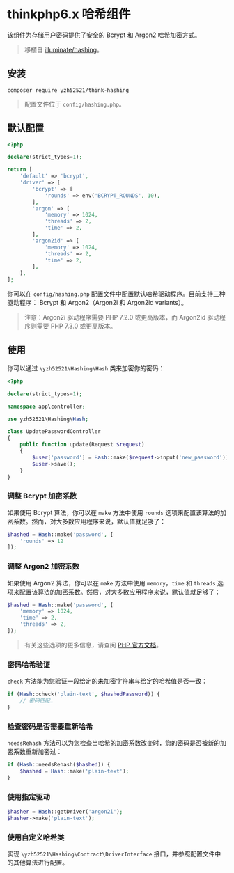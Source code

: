 # thinkphp6.x 哈希组件

该组件为存储用户密码提供了安全的 Bcrypt 和 Argon2 哈希加密方式。

> 移植自 [illuminate/hashing](https://github.com/illuminate/hashing )。

## 安装

```shell script
composer require yzh52521/think-hashing
```

> 配置文件位于 `config/hashing.php`。

## 默认配置

```php
<?php

declare(strict_types=1);

return [
    'default' => 'bcrypt',
    'driver' => [
        'bcrypt' => [
            'rounds' => env('BCRYPT_ROUNDS', 10),
        ],
        'argon' => [
            'memory' => 1024,
            'threads' => 2,
            'time' => 2,
        ],
        'argon2id' => [
            'memory' => 1024,
            'threads' => 2,
            'time' => 2,
        ],
    ],
];
```

你可以在 `config/hashing.php` 配置文件中配置默认哈希驱动程序。目前支持三种驱动程序： Bcrypt 和 Argon2（Argon2i 和 Argon2id variants）。

> 注意：Argon2i 驱动程序需要 PHP 7.2.0 或更高版本，而 Argon2id 驱动程序则需要 PHP 7.3.0 或更高版本。

## 使用

你可以通过 `\yzh52521\Hashing\Hash` 类来加密你的密码：

```php
<?php

declare(strict_types=1);

namespace app\controller;

use yzh52521\Hashing\Hash;

class UpdatePasswordController
{
    public function update(Request $request)
    {
        $user['password'] = Hash::make($request->input('new_password'));
        $user->save();
    }
}
```

### 调整 Bcrypt 加密系数

如果使用 Bcrypt 算法，你可以在 `make` 方法中使用 `rounds` 选项来配置该算法的加密系数。然而，对大多数应用程序来说，默认值就足够了：

```php
$hashed = Hash::make('password', [
    'rounds' => 12
]);
```

### 调整 Argon2 加密系数

如果使用 Argon2 算法，你可以在 `make` 方法中使用 `memory`，`time` 和 `threads` 选项来配置该算法的加密系数。然后，对大多数应用程序来说，默认值就足够了：

```php
$hashed = Hash::make('password', [
    'memory' => 1024,
    'time' => 2,
    'threads' => 2,
]);
```

> 有关这些选项的更多信息，请查阅 [PHP 官方文档](https://secure.php.net/manual/en/function.password-hash.php )。

### 密码哈希验证

`check` 方法能为您验证一段给定的未加密字符串与给定的哈希值是否一致：

```php
if (Hash::check('plain-text', $hashedPassword)) {
    // 密码匹配…
}
```

### 检查密码是否需要重新哈希

`needsRehash` 方法可以为您检查当哈希的加密系数改变时，您的密码是否被新的加密系数重新加密过：

```php
if (Hash::needsRehash($hashed)) {
    $hashed = Hash::make('plain-text');
}
```

### 使用指定驱动

```php
$hasher = Hash::getDriver('argon2i');
$hasher->make('plain-text');
```

### 使用自定义哈希类

实现 `\yzh52521\Hashing\Contract\DriverInterface` 接口，并参照配置文件中的其他算法进行配置。
